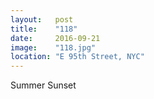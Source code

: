 ```yaml
---
layout:   post
title:    "118"
date:     2016-09-21
image:    "118.jpg"
location: "E 95th Street, NYC"
---
```


Summer Sunset
